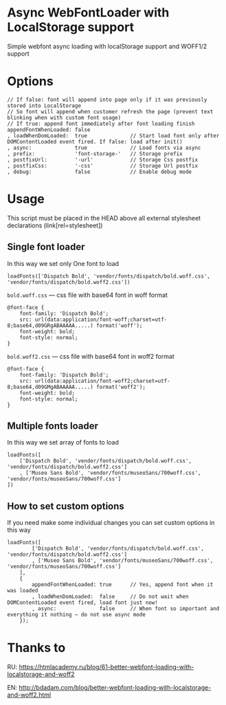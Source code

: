 # Async WebFontLoader with LocalStorage support
Simple webfont async loading with localStorage support and WOFF1/2 support

# Options
```
// If false: font will append into page only if it was previously stored into LocalStorage
// So font will append when customer refresh the page (prevent text blinking when with custom font usage)
// If true: append font immediately after font loading finish
appendFontWhenLoaded: false
, loadWhenDomLoaded:  true				// Start load font only after DOMContentLoaded event fired. If false: load after init()
, async:              true 				// Load fonts via async
, prefix:             'font-storage-' 	// Storage prefix
, postfixUrl:         '-url'			// Storage Css postfix
, postfixCss:         '-css'			// Storage Url postfix
, debug:              false				// Enable debug mode
```

# Usage
This script must be placed in the HEAD above all external stylesheet declarations (link[rel=stylesheet])

## Single font loader
In this way we set only One font to load
```
loadFonts(['Dispatch Bold', 'vendor/fonts/dispatch/bold.woff.css', 'vendor/fonts/dispatch/bold.woff2.css'])
```
```bold.woff.css``` — css file with base64 font in woff format
```
@font-face {
    font-family: 'Dispatch Bold';
    src: url(data:application/font-woff;charset=utf-8;base64,d09GRgABAAAAA.....) format('woff');
    font-weight: bold;
    font-style: normal;
}
```

```bold.woff2.css``` — css file with base64 font in woff2 format
```
@font-face {
    font-family: 'Dispatch Bold';
    src: url(data:application/font-woff2;charset=utf-8;base64,d09GMgABAAAAA.....) format('woff2');
    font-weight: bold;
    font-style: normal;
}
```

## Multiple fonts loader
In this way we set array of fonts to load
```
loadFonts([
	['Dispatch Bold', 'vendor/fonts/dispatch/bold.woff.css', 'vendor/fonts/dispatch/bold.woff2.css']
	, ['Museo Sans Bold', 'vendor/fonts/museoSans/700woff.css', 'vendor/fonts/museoSans/700woff.css']
])
```

## How to set custom options
If you need make some individual changes you can set custom options in this way
```
loadFonts([
		['Dispatch Bold', 'vendor/fonts/dispatch/bold.woff.css', 'vendor/fonts/dispatch/bold.woff2.css']
		, ['Museo Sans Bold', 'vendor/fonts/museoSans/700woff.css', 'vendor/fonts/museoSans/700woff.css']
	],
	{
		appendFontWhenLoaded: true		// Yes, append font when it was loaded
		, loadWhenDomLoaded:  false		// Do not wait when DOMContentLoaded event fired, load font just now!
		, async:              false		// When font so important and everything it nothing — do not use async mode
	});
```

# Thanks to
RU: https://htmlacademy.ru/blog/61-better-webfont-loading-with-localstorage-and-woff2

EN: http://bdadam.com/blog/better-webfont-loading-with-localstorage-and-woff2.html

